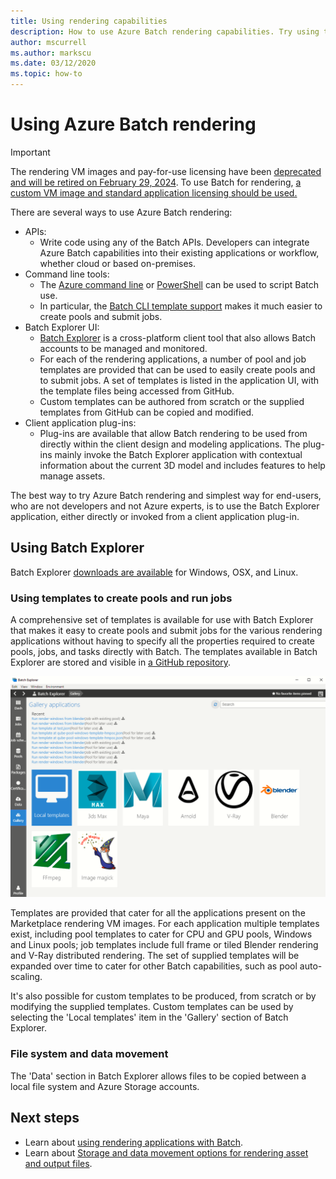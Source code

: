 ```yaml
---
title: Using rendering capabilities
description: How to use Azure Batch rendering capabilities. Try using the Batch Explorer application, either directly or invoked from a client application plug-in.
author: mscurrell
ms.author: markscu
ms.date: 03/12/2020
ms.topic: how-to
---
```


# Using Azure Batch rendering

> [!IMPORTANT]
> The rendering VM images and pay-for-use licensing have been [deprecated and will be retired on February 29, 2024](https://azure.microsoft.com/updates/azure-batch-rendering-vm-images-licensing-will-be-retired-on-29-february-2024/). To use Batch for rendering, [a custom VM image and standard application licensing should be used.](batch-rendering-functionality.md#batch-pools-using-custom-vm-images-and-standard-application-licensing)

There are several ways to use Azure Batch rendering:

* APIs:
  * Write code using any of the Batch APIs.  Developers can integrate Azure Batch capabilities into their existing applications or workflow, whether cloud or based on-premises.
* Command line tools:
  * The [Azure command line](/cli/azure/) or [PowerShell](/powershell/azure/) can be used to script Batch use.
  * In particular, the [Batch CLI template support](./batch-cli-templates.md) makes it much easier to create pools and submit jobs.
* Batch Explorer UI:
  * [Batch Explorer](https://github.com/Azure/BatchLabs) is a cross-platform client tool that also allows Batch accounts to be managed and monitored.
  * For each of the rendering applications, a number of pool and job templates are provided that can be used to easily create pools and to submit jobs.  A set of templates is listed in the application UI, with the template files being accessed from GitHub.
  * Custom templates can be authored from scratch or the supplied templates from GitHub can be copied and modified.
* Client application plug-ins:
  * Plug-ins are available that allow Batch rendering to be used from directly within the client design and modeling applications.  The plug-ins mainly invoke the Batch Explorer application with contextual information about the current 3D model and includes features to help manage assets.

The best way to try Azure Batch rendering and simplest way for end-users, who are not developers and not Azure experts, is to use the Batch Explorer application, either directly or invoked from a client application plug-in.

## Using Batch Explorer

Batch Explorer [downloads are available](https://azure.github.io/BatchExplorer/) for Windows, OSX, and Linux.

### Using templates to create pools and run jobs

A comprehensive set of templates is available for use with Batch Explorer that makes it easy to create pools and submit jobs for the various rendering applications without having to specify all the properties required to create pools, jobs, and tasks directly with Batch.  The templates available in Batch Explorer are stored and visible in [a GitHub repository](https://github.com/Azure/BatchExplorer-data/tree/master/ncj).

![Batch Explorer Gallery](./media/batch-rendering-using/batch-explorer-gallery.png)

Templates are provided that cater for all the applications present on the Marketplace rendering VM images.  For each application multiple templates exist, including pool templates to cater for CPU and GPU pools, Windows and Linux pools; job templates include full frame or tiled Blender rendering and V-Ray distributed rendering. The set of supplied templates will be expanded over time to cater for other Batch capabilities, such as pool auto-scaling.

It's also possible for custom templates to be produced, from scratch or by modifying the supplied templates. Custom templates can be used by selecting the 'Local templates' item in the 'Gallery' section of Batch Explorer.

### File system and data movement

The 'Data' section in Batch Explorer allows files to be copied between a local file system and Azure Storage accounts.

## Next steps

* Learn about [using rendering applications with Batch](batch-rendering-applications.md).
* Learn about [Storage and data movement options for rendering asset and output files](batch-rendering-storage-data-movement.md).
